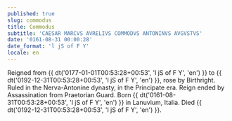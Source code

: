 ```yaml
---
published: true
slug: commodus
title: Commodus
subtitle: 'CAESAR MARCVS AVRELIVS COMMODVS ANTONINVS AVGVSTVS'
date: '0161-08-31 00:00:28'
date_format: 'l jS of F Y'
locale: en
---
```


Reigned from {{ dt('0177-01-01T00:53:28+00:53', 'l jS of F Y', 'en') }} to {{ dt('0192-12-31T00:53:28+00:53', 'l jS of F Y', 'en') }}, rose by Birthright. Ruled in the Nerva-Antonine dynasty, in the Principate era. Reign ended by Assassination from Praetorian Guard. Born {{ dt('0161-08-31T00:53:28+00:53', 'l jS of F Y', 'en') }} in Lanuvium, Italia. Died {{ dt('0192-12-31T00:53:28+00:53', 'l jS of F Y', 'en') }}.
